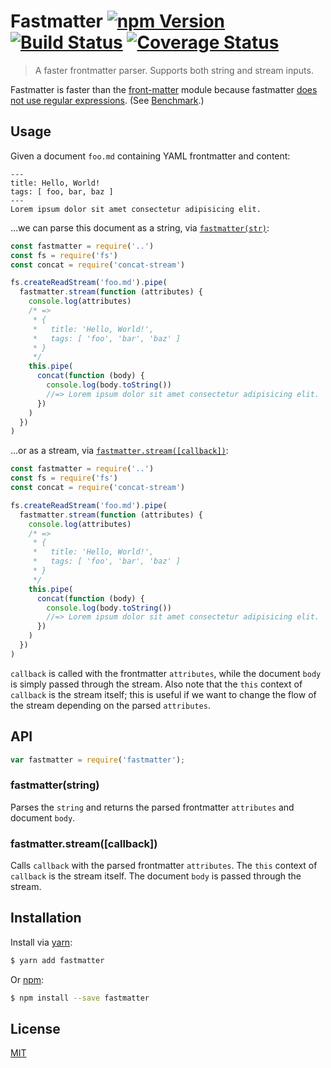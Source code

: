 # Fastmatter [![npm Version](http://img.shields.io/npm/v/fastmatter.svg?style=flat)](https://www.npmjs.org/package/fastmatter) [![Build Status](https://img.shields.io/travis/yuanqing/fastmatter.svg?branch=master&style=flat)](https://travis-ci.org/yuanqing/fastmatter) [![Coverage Status](https://img.shields.io/coveralls/yuanqing/fastmatter.svg?style=flat)](https://coveralls.io/r/yuanqing/fastmatter)

> A faster frontmatter parser. Supports both string and stream inputs.

Fastmatter is faster than the [front-matter](https://github.com/jxson/front-matter) module because fastmatter [does not use regular expressions](index.js). (See [Benchmark](#benchmark).)

## Usage

Given a document `foo.md` containing YAML frontmatter and content:

```
---
title: Hello, World!
tags: [ foo, bar, baz ]
---
Lorem ipsum dolor sit amet consectetur adipisicing elit.
```

&hellip;we can parse this document as a string, via [`fastmatter(str)`](#fastmatterstr):

```js
const fastmatter = require('..')
const fs = require('fs')
const concat = require('concat-stream')

fs.createReadStream('foo.md').pipe(
  fastmatter.stream(function (attributes) {
    console.log(attributes)
    /* =>
     * {
     *   title: 'Hello, World!',
     *   tags: [ 'foo', 'bar', 'baz' ]
     * }
     */
    this.pipe(
      concat(function (body) {
        console.log(body.toString())
        //=> Lorem ipsum dolor sit amet consectetur adipisicing elit.
      })
    )
  })
)
```

&hellip;or as a stream, via [`fastmatter.stream([callback])`](#fastmatterstreamcallback):

```js
const fastmatter = require('..')
const fs = require('fs')
const concat = require('concat-stream')

fs.createReadStream('foo.md').pipe(
  fastmatter.stream(function (attributes) {
    console.log(attributes)
    /* =>
     * {
     *   title: 'Hello, World!',
     *   tags: [ 'foo', 'bar', 'baz' ]
     * }
     */
    this.pipe(
      concat(function (body) {
        console.log(body.toString())
        //=> Lorem ipsum dolor sit amet consectetur adipisicing elit.
      })
    )
  })
)
```

`callback` is called with the frontmatter `attributes`, while the document `body` is simply passed through the stream. Also note that the `this` context of `callback` is the stream itself; this is useful if we want to change the flow of the stream depending on the parsed `attributes`.

## API

```js
var fastmatter = require('fastmatter');
```

### fastmatter(string)

Parses the `string` and returns the parsed frontmatter `attributes` and document `body`.

### fastmatter.stream([callback])

Calls `callback` with the parsed frontmatter `attributes`. The `this` context of `callback` is the stream itself. The document `body` is passed through the stream.

## Installation

Install via [yarn](https://yarnpkg.com):

```bash
$ yarn add fastmatter
```

Or [npm](https://npmjs.com):

```bash
$ npm install --save fastmatter
```


## License

[MIT](LICENSE.md)
